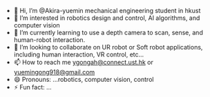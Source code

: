 - 👋 Hi, I’m @Akira-yuemin mechanical engineering student in hkust
- 👀 I’m interested in robotics design and control, AI algorithms, and computer vision 
- 🌱 I’m currently learning to use a depth camera to scan, sense, and human-robot interaction.
- 💞️ I’m looking to collaborate on UR robot or Soft robot applications, including human interaction, VR control, etc...
- 📫 How to reach me ygongah@connect.ust.hk or yuemingong918@gmail.com
- 😄 Pronouns: ...robotics, computer vision, control
- ⚡ Fun fact: ...

<!---
Akira-yuemin/Akira-yuemin is a ✨ special ✨ repository because its `README.md` (this file) appears on your GitHub profile.
You can click the Preview link to take a look at your changes.
--->
